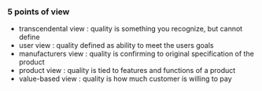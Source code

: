 ### 5 points of view
- transcendental view : quality is something you recognize, but cannot define
- user view : quality defined as ability to meet the users goals
- manufacturers view : quality is confirming to original specification of the product
- product view : quality is tied to features and functions of a product
- value-based view : quality is how much customer is willing to pay